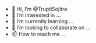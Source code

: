- 👋 Hi, I’m @TruptiSojitra
- 👀 I’m interested in ...
- 🌱 I’m currently learning ...
- 💞️ I’m looking to collaborate on ...
- 📫 How to reach me ...

<!---
TruptiSojitra/TruptiSojitra is a ✨ special ✨ repository because its `README.md` (this file) appears on your GitHub profile.
You can click the Preview link to take a look at your changes.
--->
